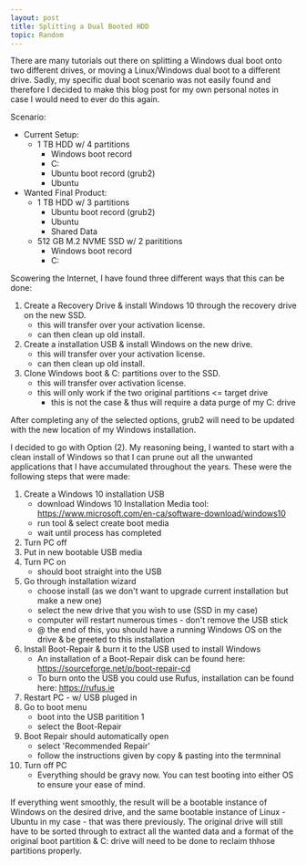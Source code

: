 ```yaml
---
layout: post
title: Splitting a Dual Booted HDD
topic: Random
---
```


There are many tutorials out there on splitting a Windows dual boot onto two different drives, or moving a Linux/Windows dual boot to a different drive. Sadly, my specific dual boot scenario was not easily found and therefore I decided to make this blog post for my own personal notes in case I would need to ever do this again.

Scenario:
- Current Setup:
    - 1 TB HDD w/ 4 partitions
        - Windows boot record
        - C:
        - Ubuntu boot record (grub2)
        - Ubuntu
- Wanted Final Product:
    - 1 TB HDD w/ 3 partitions
        - Ubuntu boot record (grub2)
        - Ubuntu
        - Shared Data
    - 512 GB M.2 NVME SSD w/ 2 parititions
        - Windows boot record
        - C:

Scowering the Internet, I have found three different ways that this can be done:
1. Create a Recovery Drive & install Windows 10 through the recovery drive on the new SSD.
    - this will transfer over your activation license.
    - can then clean up old install.
2. Create a installation USB & install Windows on the new drive.
    - this will transfer over your activation license.
    - can then clean up old install.
3. Clone Windows boot & C: partitions over to the SSD.
    - this will transfer over activation license.
    - this will only work if the two original partitions <= target drive
        - this is not the case & thus will require a data purge of my C: drive

After completing any of the selected options, grub2 will need to be updated with the new location of my Windows installation.

I decided to go with Option (2). My reasoning being, I wanted to start with a clean install of Windows so that I can prune out all the unwanted applications that I have accumulated throughout the years. These were the following steps that were made:
1. Create a Windows 10 installation USB
    - download Windows 10 Installation Media tool: https://www.microsoft.com/en-ca/software-download/windows10
    - run tool & select create boot media
    - wait until process has completed
2. Turn PC off
3. Put in new bootable USB media
4. Turn PC on
    - should boot straight into the USB
5. Go through installation wizard
    - choose install (as we don't want to upgrade current installation but make a new one)
    - select the new drive that you wish to use (SSD in my case)
    - computer will restart numerous times - don't remove the USB stick
    - @ the end of this, you should have a running Windows OS on the drive & be greeted to this installation
6. Install Boot-Repair & burn it to the USB used to install Windows
    - An installation of a Boot-Repair disk can be found here: https://sourceforge.net/p/boot-repair-cd
    - To burn onto the USB you could use Rufus, installation can be found here: https://rufus.ie
9. Restart PC - w/ USB pluged in
10. Go to boot menu
    - boot into the USB paritition 1
    - select the Boot-Repair
11. Boot Repair should automatically open
    - select 'Recommended Repair'
    - follow the instructions given by copy & pasting into the termninal
12. Turn off PC
    - Everything should be gravy now. You can test booting into either OS to ensure your ease of mind.

If everything went smoothly, the result will be a bootable instance of Windows on the desired drive, and the same bootable instance of Linux - Ubuntu in my case - that was there previously. The original drive will still have to be sorted through to extract all the wanted data and a format of the original boot partition & C: drive will need to be done to reclaim thhose partitions properly.